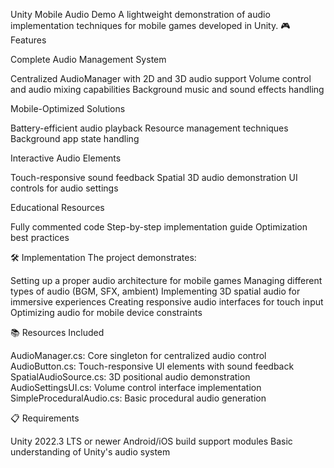 Unity Mobile Audio Demo
A lightweight demonstration of audio implementation techniques for mobile games developed in Unity.
🎮 Features

Complete Audio Management System

Centralized AudioManager with 2D and 3D audio support
Volume control and audio mixing capabilities
Background music and sound effects handling


Mobile-Optimized Solutions

Battery-efficient audio playback
Resource management techniques
Background app state handling


Interactive Audio Elements

Touch-responsive sound feedback
Spatial 3D audio demonstration
UI controls for audio settings


Educational Resources

Fully commented code
Step-by-step implementation guide
Optimization best practices



🛠️ Implementation
The project demonstrates:

Setting up a proper audio architecture for mobile games
Managing different types of audio (BGM, SFX, ambient)
Implementing 3D spatial audio for immersive experiences
Creating responsive audio interfaces for touch input
Optimizing audio for mobile device constraints

📚 Resources Included

AudioManager.cs: Core singleton for centralized audio control
AudioButton.cs: Touch-responsive UI elements with sound feedback
SpatialAudioSource.cs: 3D positional audio demonstration
AudioSettingsUI.cs: Volume control interface implementation
SimpleProceduralAudio.cs: Basic procedural audio generation

📋 Requirements

Unity 2022.3 LTS or newer
Android/iOS build support modules
Basic understanding of Unity's audio system